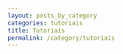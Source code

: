 ```yaml
---
layout: posts_by_category
categories: tutoriais
title: Tutoriais
permalink: /category/tutoriais
---
```


